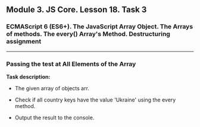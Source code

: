 ## Module 3. JS Core. Lesson 18. Task 3

### ECMAScript 6 (ES6+). The JavaScript Array Object. The Arrays of methods. The every() Array's Method. Destructuring assignment
***

### Passing the test at All Elements of the Array

**Task description:**

- The given array of objects arr.

- Check if all country keys have the value 'Ukraine' using the every method.

- Output the result to the console.
